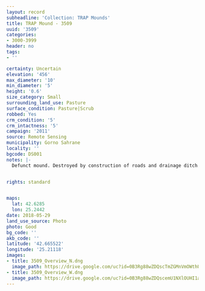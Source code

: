 ```yaml
---
layout: record
subheadline: 'Collection: TRAP Mounds'
title: TRAP Mound - 3509
uuid: '3509'
categories:
- 3000-3999
header: no
tags:
- ''

certainty: Uncertain
elevation: '456'
max_diameter: '10'
min_diameter: '5'
height: '0.6'
size_category: Small
surrounding_land_use: Pasture
surface_condition: Pasture|Scrub
robbed: Yes
crm_condition: '5'
crm_intactness: '5'
campaign: '2011'
source: Remote Sensing
municipality: Gorno Sahrane
locality: ''
bgcode: DS001
notes: |-
  Defunct mound. Destroyed by construction of roads and drainage ditch. Pile of rocks on top. No robbers' trench's.


rights: standard


maps:
  lat: 42.6285
  lon: 25.2442
date: 2018-05-29
land_use_source: Photo
photo: Good
bg_code: ''
akb_code: ''
latitude: '42.665522'
longitude: '25.21118'
images:
- title: 3509_Overview_N.dng
  image_path: https://drive.google.com/uc?id=0B3Rg88wZDQscTmZGMnVmOWthUDA
- title: 3509_Overview_W.dng
  image_path: https://drive.google.com/uc?id=0B3Rg88wZDQscemU1NXlOUHI1aW8
---
```

